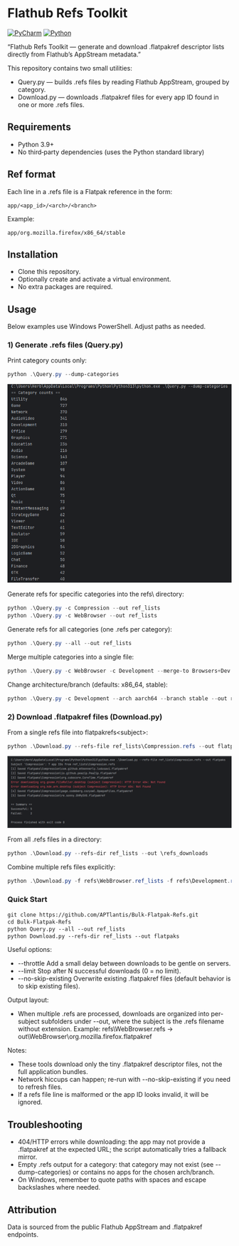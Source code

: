 # Flathub Refs Toolkit

[![PyCharm](https://img.shields.io/badge/PyCharm-000?logo=pycharm&logoColor=fff)](#)
[![Python](https://img.shields.io/badge/Python-3.9%2B-3776AB?logo=python&logoColor=fff)](#)

“Flathub Refs Toolkit — generate and download .flatpakref descriptor lists directly from Flathub’s AppStream metadata.”

This repository contains two small utilities:
- Query.py — builds .refs files by reading Flathub AppStream, grouped by category.
- Download.py — downloads .flatpakref files for every app ID found in one or more .refs files.

## Requirements
- Python 3.9+
- No third‑party dependencies (uses the Python standard library)

## Ref format
Each line in a .refs file is a Flatpak reference in the form:

```
app/<app_id>/<arch>/<branch>
```

Example:
```
app/org.mozilla.firefox/x86_64/stable
```

## Installation
- Clone this repository.
- Optionally create and activate a virtual environment.
- No extra packages are required.

## Usage
Below examples use Windows PowerShell. Adjust paths as needed.

### 1) Generate .refs files (Query.py)
Print category counts only:
```powershell
python .\Query.py --dump-categories
```
![dump_categories.png](images/dump_categories.png)

Generate refs for specific categories into the refs\ directory:
```powershell
python .\Query.py -c Compression --out ref_lists
python .\Query.py -c WebBrowser --out ref_lists
```

Generate refs for all categories (one .refs per category):
```powershell
python .\Query.py --all --out ref_lists
```

Merge multiple categories into a single file:
```powershell
python .\Query.py -c WebBrowser -c Development --merge-to Browsers+Dev.refs --out refs_merged
```

Change architecture/branch (defaults: x86_64, stable):
```powershell
python .\Query.py -c Development --arch aarch64 --branch stable --out refs-aarch64
```

### 2) Download .flatpakref files (Download.py)
From a single refs file into flatpakrefs\<subject>\:
```powershell
python .\Download.py --refs-file ref_lists\Compression.refs --out flatpaks
```
![download_image.png](images/download_image.png)

From all .refs files in a directory:
```powershell
python .\Download.py --refs-dir ref_lists --out \refs_downloads
```

Combine multiple refs files explicitly:
```powershell
python .\Download.py -f refs\WebBrowser.ref_lists -f refs\Development.refs --out out
```

### Quick Start
```
git clone https://github.com/APTlantis/Bulk-Flatpak-Refs.git
cd Bulk-Flatpak-Refs
python Query.py --all --out ref_lists
python Download.py --refs-dir ref_lists --out flatpaks
```

Useful options:
- --throttle <seconds>  Add a small delay between downloads to be gentle on servers.
- --limit <N>           Stop after N successful downloads (0 = no limit).
- --no-skip-existing    Overwrite existing .flatpakref files (default behavior is to skip existing files).

Output layout:
- When multiple .refs are processed, downloads are organized into per-subject subfolders under --out, where the subject is the .refs filename without extension. Example: refs\WebBrowser.refs -> out\WebBrowser\org.mozilla.firefox.flatpakref

Notes:
- These tools download only the tiny .flatpakref descriptor files, not the full application bundles.
- Network hiccups can happen; re-run with --no-skip-existing if you need to refresh files.
- If a refs file line is malformed or the app ID looks invalid, it will be ignored.

## Troubleshooting
- 404/HTTP errors while downloading: the app may not provide a .flatpakref at the expected URL; the script automatically tries a fallback mirror.
- Empty .refs output for a category: that category may not exist (see --dump-categories) or contains no apps for the chosen arch/branch.
- On Windows, remember to quote paths with spaces and escape backslashes where needed.

## Attribution
Data is sourced from the public Flathub AppStream and .flatpakref endpoints.